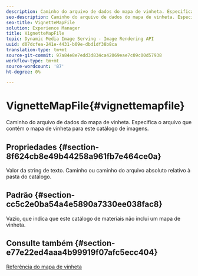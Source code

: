 ```yaml
---
description: Caminho do arquivo de dados do mapa de vinheta. Especifica o arquivo que contém o mapa de vinheta para este catálogo de imagens.
seo-description: Caminho do arquivo de dados do mapa de vinheta. Especifica o arquivo que contém o mapa de vinheta para este catálogo de imagens.
seo-title: VignetteMapFile
solution: Experience Manager
title: VignetteMapFile
topic: Dynamic Media Image Serving - Image Rendering API
uuid: d07dcfea-241e-4431-b09e-dbd1df38b8ca
translation-type: tm+mt
source-git-commit: 97a84e8e7edd3d834ca42069eae7c09c00d57938
workflow-type: tm+mt
source-wordcount: '87'
ht-degree: 0%

---
```



# VignetteMapFile{#vignettemapfile}

Caminho do arquivo de dados do mapa de vinheta. Especifica o arquivo que contém o mapa de vinheta para este catálogo de imagens.

## Propriedades {#section-8f624cb8e49b44258a961fb7e464ce0a}

Valor da string de texto. Caminho ou caminho do arquivo absoluto relativo à pasta do catálogo.

## Padrão {#section-cc5c2e0ba54a4e5890a7330ee038fac8}

Vazio, que indica que este catálogo de materiais não inclui um mapa de vinheta.

## Consulte também {#section-e77e22ed4aaa4b99919f07afc5ecc404}

[Referência do mapa de vinheta](../../../../../ir-api/material-cat/image-rendering-api-ref/c-ir-material-catalog/c-ir-vignette-map-reference/c-ir-vignette-map-reference.md#concept-f9486269f2b04d4cb6750f3af7bf0eb7)

